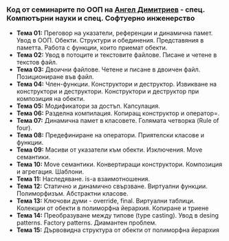 ### Код от семинарите по ООП на [Ангел Димитриев](https://github.com/Angeld55) - спец. Компютърни науки и спец. Софтуерно инженерство

- **Тема 01:** Преговор на указатели, референции и динамична памет. Увод в ООП. Обекти. Структури и обединения. Представяния в паметта. Работа с функции, които приемат обекти.
- **Тема 02:** Увод в потоците и текстовите файлове. Писане и четене в текстов файл.
- **Тема 03:** Двоични файлове. Четене и писане в двоичен файл. Позициониране във файл.
- **Тема 04:** Член-функции. Конструктори и деструктор. Извикване на конструктори и деструктори. Конструктори и деструктор при композиция на обекти.
- **Тема 05:**  Mодификатори за достъп. Капсулация.
- **Тема 06:** Разделна компилация. Копиращ конструктор и оператор=.
- **Тема 07:** Динамична памет в класовете. Голямата четворка (Rule of four).
- **Тема 08:**  Предефиниране на оператори. Приятелски класове и функции.
- **Тема 09:**  Масиви от указатели към обекти. Изключения. Move семантики.
- **Тема 10:**  Move семантики. Конвертиращи конструктори. Композиция и агрегация. Шаблони.
- **Тема 11:**  Наследяване. is-a взаимотношения.
- **Тема 12:**  Статично и динамично свързване. Виртуални функции. Полиморфизъм. Абстрактни класове.
- **Тема 13:**  Ключови думи - override, final. Виртуални таблици. Колекции от обекти в полиморфна йерархия. Копиране и триене
- **Тема 14:**  Преобразуване между типове (type casting). Увод в desing patterns. Factory patterns. Диамантен проблем.
- **Тема 15:** Дървовидна структура от обекти от полиморфна йерархия

